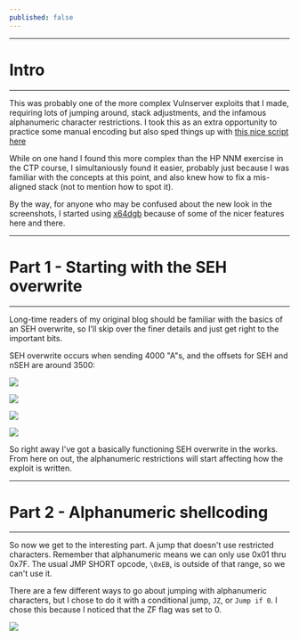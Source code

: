 ```yaml
---
published: false
---
```



-----
# Intro
-----
This was probably one of the more complex Vulnserver exploits that I made, requiring lots of jumping around, stack adjustments, and the infamous alphanumeric character restrictions. I took this as an extra opportunity to practice some manual encoding but also sped things up with [this nice script here](https:github.com/ihack4falafel/Slink/blob/master/Slink.py)

While on one hand I found this more complex than the HP NNM exercise in the CTP course, I simultaniously found it easier, probably just because I was familiar with the concepts at this point, and also knew how to fix a mis-aligned stack (not to mention how to spot it).

By the way, for anyone who may be confused about the new look in the screenshots, I started using [x64dgb](https://x64dbg.com/) because of some of the nicer features here and there.

-----
# Part 1 - Starting with the SEH overwrite
-----

Long-time readers of my original blog should be familiar with the basics of an SEH overwrite, so I'll skip over the finer details and just get right to the important bits.

SEH overwrite occurs when sending 4000 "A"s, and the offsets for SEH and nSEH are around 3500:

![]({{site.baseurl}}/assets/images/lter/01.png)

![]({{site.baseurl}}/assets/images/lter/02.png)

![]({{site.baseurl}}/assets/images/lter/04.png)

![]({{site.baseurl}}/assets/images/lter/05.png)

So right away I've got a basically functioning SEH overwrite in the works. From here on out, the alphanumeric restrictions will start affecting how the exploit is written.

-----
# Part 2 - Alphanumeric shellcoding
-----

So now we get to the interesting part. A jump that doesn't use restricted characters. Remember that alphanumeric means we can only use 0x01 thru 0x7F. The usual JMP SHORT opcode, `\0xEB`, is outside of that range, so we can't use it.

There are a few different ways to go about jumping with alphanumeric characters, but I chose to do it with a conditional jump, `JZ`, or `Jump if 0`. I chose this because I noticed that the ZF flag was set to 0.

![]({{site.baseurl}}/assets/images/lter/06.png)

